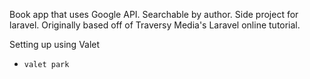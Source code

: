 Book app that uses Google API.
Searchable by author.
Side project for laravel.
Originally based off of Traversy Media's Laravel online tutorial.  

Setting up
using Valet
- `valet park`

